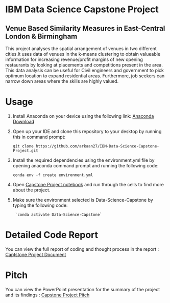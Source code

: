# IBM Data Science Capstone Project
## Venue Based Similarity Measures in East-Central London & Birmingham

This project analyses the spatial arrangement of venues in two different cities.It uses data of venues in the k-means clustering to obtain valueable information for increasing revenue/profit margins of new opening restaurants by looking at placements and competitions present in the area. This data analysis can be useful for Civil engineers and government to pick optimum location to expand residential areas. Furthermore, job seekers can narrow down areas where the skills are highly valued.

# Usage

1. Install Anaconda on your device using the following link: [Anaconda Download](https://www.anaconda.com/products/individual)
2. Open up your IDE and clone this repository to your desktop by running this in command prompt:

    `git clone https://github.com/arkaan27/IBM-Data-Science-Capstone-Project.git`

3. Install the required dependencies using the environment.yml file by opening anaconda command prompt and running the following code:

   `conda env -f create environment.yml`

4. Open [Capstone Project notebook](Capstone_Project.ipynb) and run through the cells to find more about the project.
5. Make sure the environment selected is Data-Science-Capstone by typing the following code:

        `conda activate Data-Science-Capstone`

# Detailed Code Report

You can view the full report of coding and thought process in the report : [Captstone Project Document](Capstone_Project.docx)

# Pitch

You can view the PowerPoint presentation for the summary of the project and its findings : [Capstone Project Pitch](https://github.com/arkaan27/IBM-Data-Science-Capstone-Project/blob/main/Venue-Based%20Similarity%20Measures%20Pitch.pptx)
